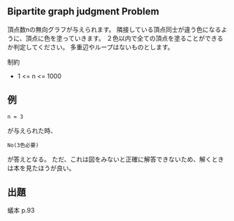 Bipartite graph judgment Problem
----

頂点数nの無向グラフが与えられます。
隣接している頂点同士が違う色になるように、頂点に色を塗っていきます。
２色以内で全ての頂点を塗ることができるか判定してください。
多重辺やループはないものとします。

制約

* 1 <= n <= 1000

## 例

    n = 3

が与えられた時、

    No(3色必要)

が答えとなる。
ただ、これは図をみないと正確に解答できないため、解くときは本を見たほうが良い。

## 出題

蟻本 p.93
